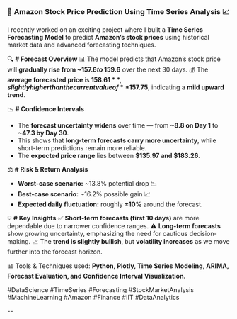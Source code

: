 ### 🚀 **Amazon Stock Price Prediction Using Time Series Analysis** 📈

I recently worked on an exciting project where I built a **Time Series Forecasting Model** to predict **Amazon’s stock prices** using historical market data and advanced forecasting techniques.

🔍 **# Forecast Overview**
📊 The model predicts that Amazon’s stock price will **gradually rise from ~$157.6 to ~$159.6** over the next 30 days.
💰 The **average forecasted price** is **$158.61**, slightly higher than the current value of **$157.75**, indicating a **mild upward trend**.

📉 **# Confidence Intervals**

* The **forecast uncertainty widens** over time — from **~8.8 on Day 1** to **~47.3 by Day 30**.
* This shows that **long-term forecasts carry more uncertainty**, while short-term predictions remain more reliable.
* The **expected price range** lies between **$135.97 and $183.26**.

⚖️ **# Risk & Return Analysis**

* **Worst-case scenario:** ~13.8% potential drop 📉
* **Best-case scenario:** ~16.2% possible gain 📈
* **Expected daily fluctuation:** roughly **±10%** around the forecast.

💡 **# Key Insights**
✅ **Short-term forecasts (first 10 days)** are more dependable due to narrower confidence ranges.
⚠️ **Long-term forecasts** show growing uncertainty, emphasizing the need for cautious decision-making.
📈 The **trend is slightly bullish**, but **volatility increases** as we move further into the forecast horizon.

📊 Tools & Techniques used: **Python, Plotly, Time Series Modeling, ARIMA, Forecast Evaluation, and Confidence Interval Visualization.**

#DataScience #TimeSeries #Forecasting #StockMarketAnalysis #MachineLearning #Amazon #Finance #IIT #DataAnalytics

--
